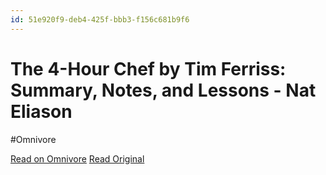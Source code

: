```yaml
---
id: 51e920f9-deb4-425f-bbb3-f156c681b9f6
---
```


# The 4-Hour Chef by Tim Ferriss: Summary, Notes, and Lessons - Nat Eliason
#Omnivore

[Read on Omnivore](https://omnivore.app/me/the-4-hour-chef-by-tim-ferriss-summary-notes-and-lessons-nat-eli-19455bec65f)
[Read Original](https://www.nateliason.com/notes/4-hour-chef-tim-ferriss)


